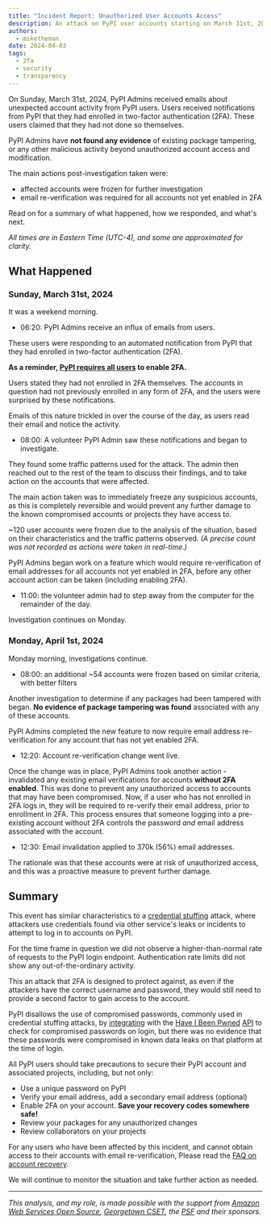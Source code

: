 ```yaml
---
title: "Incident Report: Unauthorized User Accounts Access"
description: An attack on PyPI user accounts starting on March 31st, 2024.
authors:
  - miketheman
date: 2024-04-03
tags:
  - 2fa
  - security
  - transparency
---
```


On Sunday, March 31st, 2024, PyPI Admins received emails
about unexpected account activity from PyPI users.
Users received notifications from PyPI that they had
enrolled in two-factor authentication (2FA).
These users claimed that they had not done so themselves.

PyPI Admins have **not found any evidence** of existing package tampering,
or any other malicious activity beyond unauthorized account access and modification.

The main actions post-investigation taken were:

* affected accounts were frozen for further investigation
* email re-verification was required for all accounts not yet enabled in 2FA

Read on for a summary of what happened, how we responded, and what's next.

<!-- more -->

_All times are in Eastern Time (UTC-4), and some are approximated for clarity._

## What Happened

### Sunday, March 31st, 2024

It was a weekend morning.

* 06:20: PyPI Admins receive an influx of emails from users.

These users were responding to an automated notification from PyPI
that they had enrolled in two-factor authentication (2FA).

**As a reminder, [PyPI requires all users](./2024-01-01-2fa-enforced.md) to enable 2FA.**

Users stated they had not enrolled in 2FA themselves.
The accounts in question had not previously enrolled in any form of 2FA,
and the users were surprised by these notifications.

Emails of this nature trickled in over the course of the day,
as users read their email and notice the activity.

* 08:00:  A volunteer PyPI Admin saw these notifications and began to investigate.

They found some traffic patterns used for the attack.
The admin then reached out to the rest of the team to discuss their findings,
and to take action on the accounts that were affected.

The main action taken was to immediately freeze any suspicious accounts,
as this is completely reversible and would prevent any further damage
to the known compromised accounts or projects they have access to.

~120 user accounts were frozen due to the analysis of the situation,
based on their characteristics and the traffic patterns observed.
_(A precise count was not recorded as actions were taken in real-time.)_

PyPI Admins began work on a feature which would require re-verification
of email addresses for all accounts not yet enabled in 2FA,
before any other account action can be taken (including enabling 2FA).

* 11:00: the volunteer admin had to step away from the computer for the remainder of the day.

Investigation continues on Monday.

### Monday, April 1st, 2024

Monday morning, investigations continue.

* 08:00: an additional ~54 accounts were frozen based on similar criteria, with better filters

Another investigation to determine if any packages had been tampered with began.
**No evidence of package tampering was found** associated with any of these accounts.

PyPI Admins completed the new feature to now require email address
re-verification for any account that has not yet enabled 2FA.

* 12:20: Account re-verification change went live.

Once the change was in place, PyPI Admins took another action -
invalidated any existing email verifications for accounts **without 2FA enabled**.
This was done to prevent any unauthorized access to accounts that may have been compromised.
Now, if a user who has not enrolled in 2FA logs in,
they will be required to re-verify their email address,
prior to enrollment in 2FA.
This process ensures that someone logging into a pre-existing account
without 2FA controls the password _and_ email address associated with the account.

* 12:30: Email invalidation applied to 370k (56%) email addresses.

The rationale was that these accounts were at risk of unauthorized access,
and this was a proactive measure to prevent further damage.

## Summary

This event has similar characteristics to a
[credential stuffing](https://attack.mitre.org/techniques/T1110/004/) attack,
where attackers use credentials found via other service's leaks or incidents
to attempt to log in to accounts on PyPI.

For the time frame in question we did not observe a higher-than-normal
rate of requests to the PyPI login endpoint.
Authentication rate limits did not show any out-of-the-ordinary activity.

This an attack that 2FA is designed to protect against,
as even if the attackers have the correct username and password,
they would still need to provide a second factor to gain access to the account.

PyPI disallows the use of compromised passwords,
commonly used in credential stuffing attacks,
by [integrating](https://github.com/pypi/warehouse/blob/d16fc21b0d5a57409740f5ebd780ea446df6d95c/warehouse/accounts/services.py#L769-L825)
with the [Have I Been Pwned](https://haveibeenpwned.com/) [API](https://haveibeenpwned.com/API/v3)
to check for compromised passwords on login, but there was no evidence
that these passwords were compromised in known data leaks on that platform
at the time of login.

All PyPI users should take precautions to secure their PyPI account
and associated projects, including, but not only:

* Use a unique password on PyPI
* Verify your email address, add a secondary email address (optional)
* Enable 2FA on your account. **Save your recovery codes somewhere safe!**
* Review your packages for any unauthorized changes
* Review collaborators on your projects

For any users who have been affected by this incident,
and cannot obtain access to their accounts with email re-verification,
Please read the [FAQ on account recovery](https://pypi.org/help/#account-recovery).

We will continue to monitor the situation and take further action as needed.

---

_This analysis, and my role, is made possible with the support from
[Amazon Web Services Open Source](https://aws.amazon.com/opensource/),
[Georgetown CSET](https://cset.georgetown.edu/),
the [PSF](https://www.python.org/psf/) and their sponsors._
